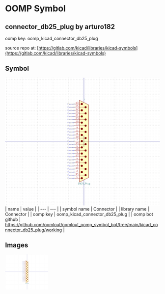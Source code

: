 # OOMP Symbol  
## connector_db25_plug  by arturo182  
  
oomp key: oomp_kicad_connector_db25_plug  
  
source repo at: [https://gitlab.com/kicad/libraries/kicad-symbols](https://gitlab.com/kicad/libraries/kicad-symbols)  
## Symbol  
  
[![working.png](working_600.png)](working.png)  
| name | value | 
| --- | --- | 
| symbol name | Connector | 
| library name | Connector | 
| oomp key | oomp_kicad_connector_db25_plug | 
| oomp bot github | https://github.com/oomlout/oomlout_oomp_symbol_bot/tree/main/kicad_connector_db25_plug/working | 
## Images  
  
[![working.png](working_140.png)](working.png)  
